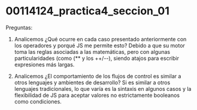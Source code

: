 # 00114124_practica4_seccion_01
Preguntas:
1. Analicemos ¿Qué ocurre en cada caso presentado anteriormente con los operadores y porqué JS me permite esto?
Debido a que su motor toma las reglas asociadas a las matemáticas, pero con algunas particularidades (como (** y los ++/--), siendo atajos para escribir expresiones más largas.
  
2. Analicemos ¿El comportamiento de los flujos de control es similar a otros lenguajes y ambientes de desarrollo?
Si es similar a otros lenguajes tradicionales, lo que varía es la sintaxis en algunos casos y la flexibilidad de JS para aceptar valores no estrictamente booleanos como condiciones.
